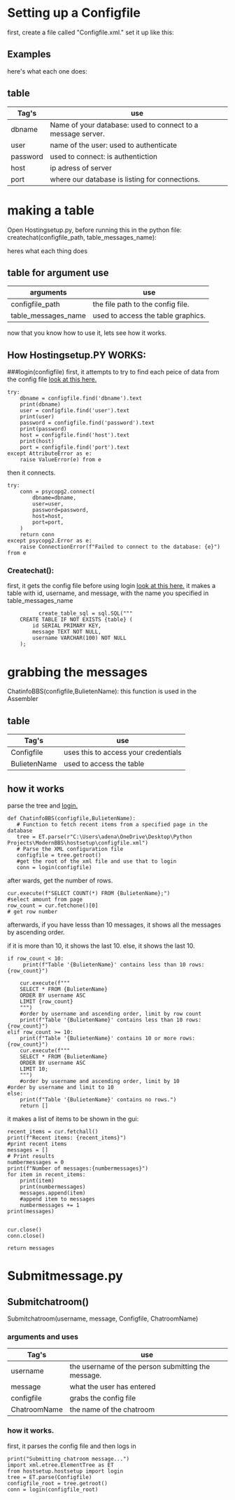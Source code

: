 # Setting up a Configfile
first, create a file called "Configfile.xml."
set it up like this:

## Examples
<config>
   <dbname></dbname>
   <user></user>
   <password</password>
   <host></host>
   <port></port>
   <tablename></tablename>
</config>

here's what each one does:

## table

| Tag's         | use
| ------------- | ------------- |
| dbname |  Name of your database: used to connect to a message server.  |
| user  | name of the user: used to authenticate |
|password| used to connect: is authentiction|
|host| ip adress of server|
|port| where our database is listing for connections.|


# making a table

Open Hostingsetup.py,
before running this in the python file:
createchat(configfile_path, table_messages_name):

heres what each thing does

## table for argument use


| arguments| use
| ------------- | ------------- |
| configfile_path |  the file path to the config file.|
| table_messages_name  | used to access the table graphics. |

now that you know how to use it, lets see how it works.


## How Hostingsetup.PY WORKS:

###login(configfile)
 first, it attempts to try to find each peice of data from the config file [look at this here.](#Setting-up-a-Configfile)

    try:
        dbname = configfile.find('dbname').text
        print(dbname)
        user = configfile.find('user').text
        print(user)
        password = configfile.find('password').text
        print(password)
        host = configfile.find('host').text
        print(host)
        port = configfile.find('port').text
    except AttributeError as e:
        raise ValueError(e) from e

then it connects.

    try:
        conn = psycopg2.connect(
            dbname=dbname,
            user=user,
            password=password,
            host=host,
            port=port,
        )
        return conn
    except psycopg2.Error as e:
        raise ConnectionError(f"Failed to connect to the database: {e}") from e

   ### Createchat():
   first, it gets the config file before using login [look at this here.](###login(configfile))
   it makes a table with id, username, and message, with the name you specified in table_messages_name
              
              create_table_sql = sql.SQL("""
        CREATE TABLE IF NOT EXISTS {table} (
            id SERIAL PRIMARY KEY,
            message TEXT NOT NULL,
            username VARCHAR(100) NOT NULL
        );


# grabbing the messages 

ChatinfoBBS(configfile,BulietenName):
this function is used in the Assembler



## table

| Tag's         | use
| ------------- | ------------- |
| Configfile |  uses this to access your credentials|
| BulietenName  |used to access the table|

## how it works
parse the tree and   [login.](###login(configfile))


    def ChatinfoBBS(configfile,BulietenName):
       # Function to fetch recent items from a specified page in the database
       tree = ET.parse(r"C:\Users\adena\OneDrive\Desktop\Python Projects\ModernBBS\hostsetup\configfile.xml")
       # Parse the XML configuration file
       configfile = tree.getroot()
       #get the root of the xml file and use that to login
       conn = login(configfile)

after wards, get the number of rows.

    cur.execute(f"SELECT COUNT(*) FROM {BulietenName};")
    #select amount from page 
    row_count = cur.fetchone()[0]
    # get row number
afterwards, if you have lesss than 10 messages, it shows all the messages by ascending order.

if it is more than 10, it shows the last 10.
else, it shows the last 10.

    if row_count < 10:
         print(f"Table '{BulietenName}' contains less than 10 rows: {row_count}")

        cur.execute(f"""
        SELECT * FROM {BulietenName}
        ORDER BY username ASC
        LIMIT {row_count}
        """)
        #order by username and ascending order, limit by row count
        print(f"Table '{BulietenName}' contains less than 10 rows: {row_count}")
    elif row_count >= 10:
        print(f"Table '{BulietenName}' contains 10 or more rows: {row_count}")
        cur.execute(f"""
        SELECT * FROM {BulietenName}
        ORDER BY username ASC
        LIMIT 10;
        """)
        #order by username and ascending order, limit by 10
    #order by username and limit to 10    
    else:
        print(f"Table '{BulietenName}' contains no rows.")
        return []


it makes a list of items to be shown in the gui:

    recent_items = cur.fetchall()
    print(f"Recent items: {recent_items}")
    #print recent items
    messages = []
    # Print results
    numbermessages = 0
    print(f"Number of messages:{numbermessages}")
    for item in recent_items:
        print(item)
        print(numbermessages)
        messages.append(item)
        #append item to messages
        numbermessages += 1
    print(messages)
    

    cur.close()
    conn.close()

    return messages


# Submitmessage.py
## Submitchatroom()
Submitchatroom(username, message, Configfile, ChatroomName)

### arguments and uses


| Tag's         | use
| ------------- | ------------- |
| username |  the username of the person submitting the message.|
| message  |what the user has entered|
|configfile| grabs the config file|
|ChatroomName| the name of the chatroom|

### how it works.

first, it parses the config file and then logs in 

    print("Submitting chatroom message...")
    import xml.etree.ElementTree as ET
    from hostsetup.hostsetup import login
    tree = ET.parse(Configfile)
    configfile_root = tree.getroot()
    conn = login(configfile_root)
